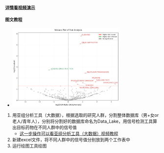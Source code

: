 #### [详情看视频演示](https://www.bilibili.com/video/BV1sZ7hzdEkv/)

#### 图文教程
- <img src="../pic/亚组显著性对比森林图.png" alt="文章中典型流程图" width="350">  

1. 用亚组分析工具（大数据），根据选取的研究人群，分割整体数据库（男+女or老人/青年人），分别将分割好的数据库命名为Data_Lake，用信号检测工具算出目标药物在不同人群中的信号值
    - [这一步操作可以看亚组分析工具（大数据）视频教程](https://www.bilibili.com/video/BV1CDVpz9EXK/)
2. 新建excel文件，将不同人群中的信号值分别放到两个工作表中
3. 运行绘图工具绘图
